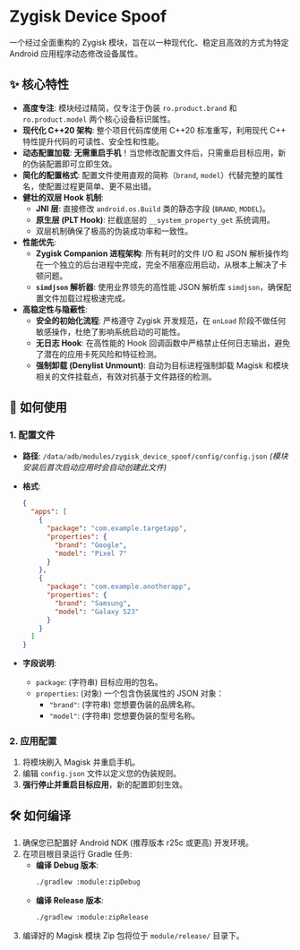 # Zygisk Device Spoof

一个经过全面重构的 Zygisk 模块，旨在以一种现代化、稳定且高效的方式为特定 Android 应用程序动态修改设备属性。

## ✨ 核心特性

- **高度专注**: 模块经过精简，仅专注于伪装 `ro.product.brand` 和 `ro.product.model` 两个核心设备标识属性。
- **现代化 C++20 架构**: 整个项目代码库使用 C++20 标准重写，利用现代 C++ 特性提升代码的可读性、安全性和性能。
- **动态配置加载**: **无需重启手机**！当您修改配置文件后，只需重启目标应用，新的伪装配置即可立即生效。
- **简化的配置格式**: 配置文件使用直观的简称（`brand`, `model`）代替完整的属性名，使配置过程更简单、更不易出错。
- **健壮的双层 Hook 机制**:
  - **JNI 层**: 直接修改 `android.os.Build` 类的静态字段 (`BRAND`, `MODEL`)。
  - **原生层 (PLT Hook)**: 拦截底层的 `__system_property_get` 系统调用。
  - 双层机制确保了极高的伪装成功率和一致性。
- **性能优先**:
  - **Zygisk Companion 进程架构**: 所有耗时的文件 I/O 和 JSON 解析操作均在一个独立的后台进程中完成，完全不阻塞应用启动，从根本上解决了卡顿问题。
  - **`simdjson` 解析器**: 使用业界领先的高性能 JSON 解析库 `simdjson`，确保配置文件加载过程极速完成。
- **高稳定性与隐蔽性**:
  - **安全的初始化流程**: 严格遵守 Zygisk 开发规范，在 `onLoad` 阶段不做任何敏感操作，杜绝了影响系统启动的可能性。
  - **无日志 Hook**: 在高性能的 Hook 回调函数中严格禁止任何日志输出，避免了潜在的应用卡死风险和特征检测。
  - **强制卸载 (Denylist Unmount)**: 自动为目标进程强制卸载 Magisk 和模块相关的文件挂载点，有效对抗基于文件路径的检测。

## 🔧 如何使用

### 1. 配置文件

- **路径**: `/data/adb/modules/zygisk_device_spoof/config/config.json`
  *(模块安装后首次启动应用时会自动创建此文件)*

- **格式**:
  ```json
  {
    "apps": [
      {
        "package": "com.example.targetapp",
        "properties": {
          "brand": "Google",
          "model": "Pixel 7"
        }
      },
      {
        "package": "com.example.anotherapp",
        "properties": {
          "brand": "Samsung",
          "model": "Galaxy S23"
        }
      }
    ]
  }
  ```
- **字段说明**:
  - `package`: (字符串) 目标应用的包名。
  - `properties`: (对象) 一个包含伪装属性的 JSON 对象：
    - `"brand"`: (字符串) 您想要伪装的品牌名称。
    - `"model"`: (字符串) 您想要伪装的型号名称。

### 2. 应用配置

1.  将模块刷入 Magisk 并重启手机。
2.  编辑 `config.json` 文件以定义您的伪装规则。
3.  **强行停止并重启目标应用**，新的配置即刻生效。

## 🛠️ 如何编译

1.  确保您已配置好 Android NDK (推荐版本 r25c 或更高) 开发环境。
2.  在项目根目录运行 Gradle 任务:
    - **编译 Debug 版本**:
      ```bash
      ./gradlew :module:zipDebug
      ```
    - **编译 Release 版本**:
      ```bash
      ./gradlew :module:zipRelease
      ```
3.  编译好的 Magisk 模块 Zip 包将位于 `module/release/` 目录下。

